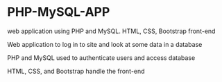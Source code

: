 # PHP-MySQL-APP
web application using PHP and MySQL. HTML, CSS, Bootstrap front-end

Web application to log in to site and look at some data in a database

PHP and MySQL used to authenticate users and access database

HTML, CSS, and Bootstrap handle the front-end

